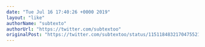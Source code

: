 ```yaml
---
date: "Tue Jul 16 17:40:26 +0000 2019"
layout: "like"
authorName: "subtexto"
authorUrl: "https://twitter.com/subtextoo"
originalPost: "https://twitter.com/subtextoo/status/1151184832170475521"
---
```

